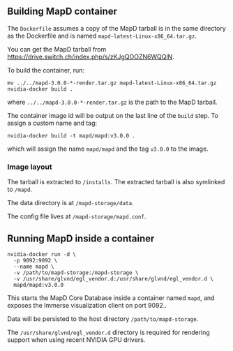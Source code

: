 ## Building MapD container

The `Dockerfile` assumes a copy of the MapD tarball is in the same directory as the Dockerfile and is named `mapd-latest-Linux-x86_64.tar.gz`.

You can get the MapD tarball from https://drive.switch.ch/index.php/s/zKJgQOOZN6WQQlN. 

To build the container, run:

    mv ../../mapd-3.0.0-*-render.tar.gz mapd-latest-Linux-x86_64.tar.gz
    nvidia-docker build .

where `../../mapd-3.0.0-*-render.tar.gz` is the path to the MapD tarball.

The container image id will be output on the last line of the `build` step. To assign a custom name and tag:

    nvidia-docker build -t mapd/mapd:v3.0.0 .

which will assign the name `mapd/mapd` and the tag `v3.0.0` to the image.

### Image layout

The tarball is extracted to `/installs`. The extracted tarball is also symlinked to `/mapd`.

The data directory is at `/mapd-storage/data`.

The config file lives at `/mapd-storage/mapd.conf`.

## Running MapD inside a container

    nvidia-docker run -d \
      -p 9092:9092 \
      --name mapd \
      -v /path/to/mapd-storage:/mapd-storage \
      -v /usr/share/glvnd/egl_vendor.d:/usr/share/glvnd/egl_vendor.d \
      mapd/mapd:v3.0.0

This starts the MapD Core Database inside a container named `mapd`, and exposes the Immerse visualization client on port 9092..

Data will be persisted to the host directory `/path/to/mapd-storage`.

The `/usr/share/glvnd/egl_vendor.d` directory is required for rendering support when using recent NVIDIA GPU drivers.
